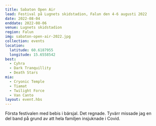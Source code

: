 ```yaml
---
title: Sabaton Open Air
lead: Festival på Lugnets skidstadion, Falun den 4-6 augusti 2022
date: 2022-08-04
enddate: 2022-08-06
venue: Lugnets skidstadion
region: Falun
img: sabaton-open-air-2022.jpg
collection: events
location:
  latitude: 60.6187955
  longitude: 15.6558542
best:
  - Cyhra
  - Dark Tranquillity
  - Death Stars
mia:
  - Cryonic Temple
  - Tiamat
  - Twilight Force
  - Van Canto
layout: event.hbs
---
```


Första festivalen med bebis i bärsjal. Det regnade. Tyvärr missade jag en del band på grund av att hela familjen insjuknade i Covid.
